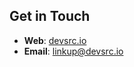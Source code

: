 ## Get in Touch

- **Web**: [devsrc.io](https://devsrc.io)
- **Email**: [linkup@devsrc.io](mailto:linkup@devsrc.io)

